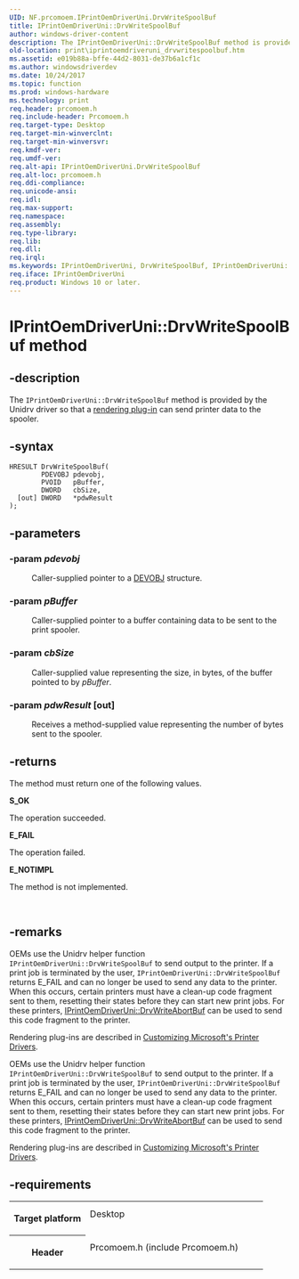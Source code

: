 ```yaml
---
UID: NF.prcomoem.IPrintOemDriverUni.DrvWriteSpoolBuf
title: IPrintOemDriverUni::DrvWriteSpoolBuf
author: windows-driver-content
description: The IPrintOemDriverUni::DrvWriteSpoolBuf method is provided by the Unidrv driver so that a rendering plug-in can send printer data to the spooler.
old-location: print\iprintoemdriveruni_drvwritespoolbuf.htm
ms.assetid: e019b88a-bffe-44d2-8031-de37b6a1cf1c
ms.author: windowsdriverdev
ms.date: 10/24/2017
ms.topic: function
ms.prod: windows-hardware
ms.technology: print
req.header: prcomoem.h
req.include-header: Prcomoem.h
req.target-type: Desktop
req.target-min-winverclnt: 
req.target-min-winversvr: 
req.kmdf-ver: 
req.umdf-ver: 
req.alt-api: IPrintOemDriverUni.DrvWriteSpoolBuf
req.alt-loc: prcomoem.h
req.ddi-compliance: 
req.unicode-ansi: 
req.idl: 
req.max-support: 
req.namespace: 
req.assembly: 
req.type-library: 
req.lib: 
req.dll: 
req.irql: 
ms.keywords: IPrintOemDriverUni, DrvWriteSpoolBuf, IPrintOemDriverUni::DrvWriteSpoolBuf
req.iface: IPrintOemDriverUni
req.product: Windows 10 or later.
---
```


# IPrintOemDriverUni::DrvWriteSpoolBuf method



## -description
<p>The <code>IPrintOemDriverUni::DrvWriteSpoolBuf</code> method is provided by the Unidrv driver so that a <a href="https://msdn.microsoft.com/e55ca083-2790-4929-9e5b-6fce49eb0404">rendering plug-in</a> can send printer data to the spooler.</p>


## -syntax

````
HRESULT DrvWriteSpoolBuf(
        PDEVOBJ pdevobj,
        PVOID   pBuffer,
        DWORD   cbSize,
  [out] DWORD   *pdwResult
);
````


## -parameters
<dl>

### -param <i>pdevobj</i> 

<dd>
<p>Caller-supplied pointer to a <a href="https://msdn.microsoft.com/library/windows/hardware/ff547573">DEVOBJ</a> structure.</p>
</dd>

### -param <i>pBuffer</i> 

<dd>
<p>Caller-supplied pointer to a buffer containing data to be sent to the print spooler.</p>
</dd>

### -param <i>cbSize</i> 

<dd>
<p>Caller-supplied value representing the size, in bytes, of the buffer pointed to by <i>pBuffer</i>.</p>
</dd>

### -param <i>pdwResult</i> [out]

<dd>
<p>Receives a method-supplied value representing the number of bytes sent to the spooler.</p>
</dd>
</dl>

## -returns
<p>The method must return one of the following values.</p><dl>
<dt><b>S_OK</b></dt>
</dl><p>The operation succeeded.</p><dl>
<dt><b>E_FAIL</b></dt>
</dl><p>The operation failed.</p><dl>
<dt><b>E_NOTIMPL</b></dt>
</dl><p>The method is not implemented.</p>

<p> </p>

## -remarks
<p>OEMs use the Unidrv helper function <code>IPrintOemDriverUni::DrvWriteSpoolBuf</code> to send output to the printer. If a print job is terminated by the user, <code>IPrintOemDriverUni::DrvWriteSpoolBuf</code> returns E_FAIL and can no longer be used to send any data to the printer. When this occurs, certain printers must have a clean-up code fragment sent to them, resetting their states before they can start new print jobs. For these printers, <a href="https://msdn.microsoft.com/library/windows/hardware/ff553135">IPrintOemDriverUni::DrvWriteAbortBuf</a> can be used to send this code fragment to the printer. </p>

<p>Rendering plug-ins are described in <a href="NULL">Customizing Microsoft's Printer Drivers</a>.</p>

<p>OEMs use the Unidrv helper function <code>IPrintOemDriverUni::DrvWriteSpoolBuf</code> to send output to the printer. If a print job is terminated by the user, <code>IPrintOemDriverUni::DrvWriteSpoolBuf</code> returns E_FAIL and can no longer be used to send any data to the printer. When this occurs, certain printers must have a clean-up code fragment sent to them, resetting their states before they can start new print jobs. For these printers, <a href="https://msdn.microsoft.com/library/windows/hardware/ff553135">IPrintOemDriverUni::DrvWriteAbortBuf</a> can be used to send this code fragment to the printer. </p>

<p>Rendering plug-ins are described in <a href="NULL">Customizing Microsoft's Printer Drivers</a>.</p>

## -requirements
<table>
<tr>
<th width="30%">
<p>Target platform</p>
</th>
<td width="70%">
<dl>
<dt>Desktop</dt>
</dl>
</td>
</tr>
<tr>
<th width="30%">
<p>Header</p>
</th>
<td width="70%">
<dl>
<dt>Prcomoem.h (include Prcomoem.h)</dt>
</dl>
</td>
</tr>
</table>